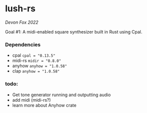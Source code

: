 # lush-rs

*Devon Fox 2022*

Goal #1: A midi-enabled square synthesizer built in Rust using Cpal.

### Dependencies

* cpal
```cpal = "0.13.5"```
* midi-rs
```midir = "0.8.0"```
* anyhow
```anyhow = "1.0.58"```
* clap
```anyhow = "1.0.58"```

### todo:

* Get tone generator running and outputting audio
* add midi (midi-rs?)
* learn more about Anyhow crate